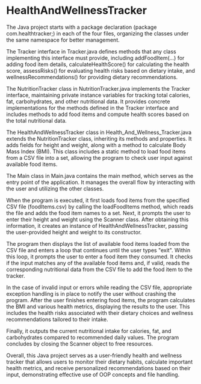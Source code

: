 # HealthAndWellnessTracker

The Java project starts with a package declaration (package com.healthtracker;) in each of the four files, organizing the classes under the same namespace for better management.

The Tracker interface in Tracker.java defines methods that any class implementing this interface must provide, including addFoodItem(...) for adding food item details, calculateHealthScore() for calculating the health score, assessRisks() for evaluating health risks based on dietary intake, and wellnessRecommendations() for providing dietary recommendations.

The NutritionTracker class in NutritionTracker.java implements the Tracker interface, maintaining private instance variables for tracking total calories, fat, carbohydrates, and other nutritional data. It provides concrete implementations for the methods defined in the Tracker interface and includes methods to add food items and compute health scores based on the total nutritional data.

The HealthAndWellnessTracker class in Health_And_Wellness_Tracker.java extends the NutritionTracker class, inheriting its methods and properties. It adds fields for height and weight, along with a method to calculate Body Mass Index (BMI). This class includes a static method to load food items from a CSV file into a set, allowing the program to check user input against available food items.

The Main class in Main.java contains the main method, which serves as the entry point of the application. It manages the overall flow by interacting with the user and utilizing the other classes.

When the program is executed, it first loads food items from the specified CSV file (foodItems.csv) by calling the loadFoodItems method, which reads the file and adds the food item names to a set. Next, it prompts the user to enter their height and weight using the Scanner class. After obtaining this information, it creates an instance of HealthAndWellnessTracker, passing the user-provided height and weight to its constructor.

The program then displays the list of available food items loaded from the CSV file and enters a loop that continues until the user types "exit". Within this loop, it prompts the user to enter a food item they consumed. It checks if the input matches any of the available food items and, if valid, reads the corresponding nutritional data from the CSV file to add the food item to the tracker.

In the case of invalid input or errors while reading the CSV file, appropriate exception handling is in place to notify the user without crashing the program. After the user finishes entering food items, the program calculates the BMI and various health metrics, displaying the results to the user. This includes the health risks associated with their dietary choices and wellness recommendations tailored to their intake.

Finally, it outputs the current nutritional intake for calories, fat, and carbohydrates compared to recommended daily values. The program concludes by closing the Scanner object to free resources.

Overall, this Java project serves as a user-friendly health and wellness tracker that allows users to monitor their dietary habits, calculate important health metrics, and receive personalized recommendations based on their input, demonstrating effective use of OOP concepts and file handling.